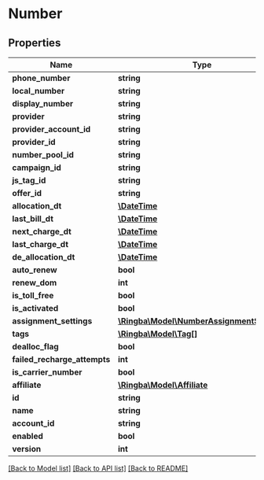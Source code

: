 # Number

## Properties
Name | Type | Description | Notes
------------ | ------------- | ------------- | -------------
**phone_number** | **string** |  | [optional] 
**local_number** | **string** |  | [optional] 
**display_number** | **string** |  | [optional] 
**provider** | **string** |  | [optional] 
**provider_account_id** | **string** |  | [optional] 
**provider_id** | **string** |  | [optional] 
**number_pool_id** | **string** |  | [optional] 
**campaign_id** | **string** |  | [optional] 
**js_tag_id** | **string** |  | [optional] 
**offer_id** | **string** |  | [optional] 
**allocation_dt** | [**\DateTime**](\DateTime.md) |  | [optional] 
**last_bill_dt** | [**\DateTime**](\DateTime.md) |  | [optional] 
**next_charge_dt** | [**\DateTime**](\DateTime.md) |  | [optional] 
**last_charge_dt** | [**\DateTime**](\DateTime.md) |  | [optional] 
**de_allocation_dt** | [**\DateTime**](\DateTime.md) |  | [optional] 
**auto_renew** | **bool** |  | [optional] 
**renew_dom** | **int** |  | [optional] 
**is_toll_free** | **bool** |  | [optional] 
**is_activated** | **bool** |  | [optional] 
**assignment_settings** | [**\Ringba\Model\NumberAssignmentSettings**](NumberAssignmentSettings.md) |  | [optional] 
**tags** | [**\Ringba\Model\Tag[]**](Tag.md) |  | [optional] 
**dealloc_flag** | **bool** |  | [optional] 
**failed_recharge_attempts** | **int** |  | [optional] 
**is_carrier_number** | **bool** |  | [optional] 
**affiliate** | [**\Ringba\Model\Affiliate**](Affiliate.md) |  | [optional] 
**id** | **string** |  | [optional] 
**name** | **string** |  | [optional] 
**account_id** | **string** |  | [optional] 
**enabled** | **bool** |  | [optional] 
**version** | **int** |  | [optional] 

[[Back to Model list]](../README.md#documentation-for-models) [[Back to API list]](../README.md#documentation-for-api-endpoints) [[Back to README]](../README.md)


